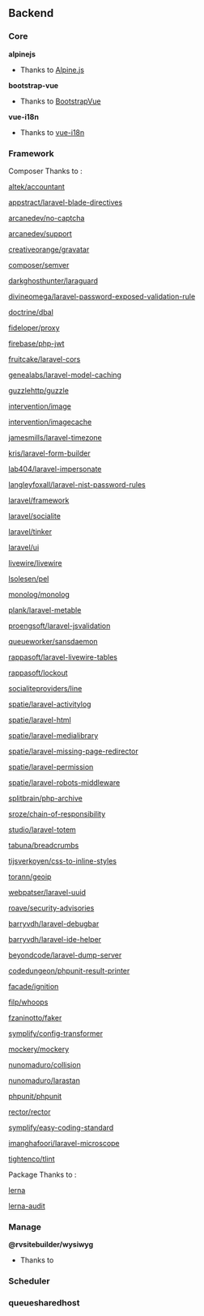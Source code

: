 ## Backend

### Core

**alpinejs**

- Thanks to [Alpine.js](https://www.npmjs.com/package/alpinejs)

**bootstrap-vue**

- Thanks to [BootstrapVue](https://www.npmjs.com/package/bootstrap-vue)

**vue-i18n**

- Thanks to  [vue-i18n](https://www.npmjs.com/package/vue-i18n)


### Framework

Composer Thanks to :

[altek/accountant](https://packagist.org/packages/altek/accountant)

[appstract/laravel-blade-directives](https://packagist.org/packages/appstract/laravel-blade-directives)

[arcanedev/no-captcha](https://packagist.org/packages/arcanedev/no-captcha)

[arcanedev/support](https://packagist.org/packages/arcanedev/support)

[creativeorange/gravatar](https://packagist.org/packages/creativeorange/gravatar)

[composer/semver](https://packagist.org/packages/composer/semver)

[darkghosthunter/laraguard](https://packagist.org/packages/darkghosthunter/laraguard)

[divineomega/laravel-password-exposed-validation-rule](https://packagist.org/packages/divineomega/laravel-password-exposed-validation-rule)

[doctrine/dbal](https://packagist.org/packages/doctrine/dbal)

[fideloper/proxy](https://packagist.org/packages/fideloper/proxy)

[firebase/php-jwt](https://packagist.org/packages/firebase/php-jwt)

[fruitcake/laravel-cors](https://packagist.org/packages/fruitcake/laravel-cors)

[genealabs/laravel-model-caching](https://packagist.org/packages/genealabs/laravel-model-caching)

[guzzlehttp/guzzle](https://packagist.org/packages/guzzlehttp/guzzle)

[intervention/image](https://packagist.org/packages/intervention/image)

[intervention/imagecache](https://packagist.org/packages/intervention/imagecache)

[jamesmills/laravel-timezone](https://packagist.org/packages/jamesmills/laravel-timezone)

[kris/laravel-form-builder](https://packagist.org/packages/kris/laravel-form-builder)

[lab404/laravel-impersonate](https://packagist.org/packages/lab404/laravel-impersonate)

[langleyfoxall/laravel-nist-password-rules](https://packagist.org/packages/langleyfoxall/laravel-nist-password-rules)

[laravel/framework](https://packagist.org/packages/laravel/framework)

[laravel/socialite](https://packagist.org/packages/laravel/socialite)

[laravel/tinker](https://packagist.org/packages/laravel/tinker)

[laravel/ui](https://packagist.org/packages/laravel/ui)

[livewire/livewire](https://packagist.org/packages/livewire/livewire)

[lsolesen/pel](https://packagist.org/packages/lsolesen/pel)

[monolog/monolog](https://packagist.org/packages/monolog/monolog)

[plank/laravel-metable](https://packagist.org/packages/plank/laravel-metable)

[proengsoft/laravel-jsvalidation](https://packagist.org/packages/proengsoft/laravel-jsvalidation)

[queueworker/sansdaemon](https://packagist.org/packages/queueworker/sansdaemon)

[rappasoft/laravel-livewire-tables](https://packagist.org/packages/rappasoft/laravel-livewire-tables)

[rappasoft/lockout](https://packagist.org/packages/rappasoft/lockout)

[socialiteproviders/line](https://packagist.org/packages/socialiteproviders/line)

[spatie/laravel-activitylog](https://packagist.org/packages/spatie/laravel-activitylog)

[spatie/laravel-html](https://packagist.org/packages/spatie/laravel-html)

[spatie/laravel-medialibrary](https://packagist.org/packages/spatie/laravel-medialibrary)

[spatie/laravel-missing-page-redirector](https://packagist.org/packages/spatie/laravel-missing-page-redirector)

[spatie/laravel-permission](https://packagist.org/packages/spatie/laravel-permission)

[spatie/laravel-robots-middleware](https://packagist.org/packages/spatie/laravel-robots-middleware)

[splitbrain/php-archive](https://packagist.org/packages/splitbrain/php-archive)

[sroze/chain-of-responsibility](https://packagist.org/packages/sroze/chain-of-responsibility)

[studio/laravel-totem](https://packagist.org/packages/studio/laravel-totem)

[tabuna/breadcrumbs](https://packagist.org/packages/tabuna/breadcrumbs)

[tijsverkoyen/css-to-inline-styles](https://packagist.org/packages/tijsverkoyen/css-to-inline-styles)

[torann/geoip](https://packagist.org/packages/torann/geoip)

[webpatser/laravel-uuid](https://packagist.org/packages/webpatser/laravel-uuid)

[roave/security-advisories](https://packagist.org/packages/roave/security-advisories)

[barryvdh/laravel-debugbar](https://packagist.org/packages/barryvdh/laravel-debugbar)

[barryvdh/laravel-ide-helper](https://packagist.org/packages/barryvdh/laravel-ide-helper)

[beyondcode/laravel-dump-server](https://packagist.org/packages/beyondcode/laravel-dump-server)

[codedungeon/phpunit-result-printer](https://packagist.org/packages/codedungeon/phpunit-result-printer)

[facade/ignition](https://packagist.org/packages/facade/ignition)

[filp/whoops](https://packagist.org/packages/filp/whoops)

[fzaninotto/faker](https://packagist.org/packages/fzaninotto/faker)

[symplify/config-transformer](https://packagist.org/packages/symplify/config-transformer)

[mockery/mockery](https://packagist.org/packages/mockery/mockery)

[nunomaduro/collision](https://packagist.org/packages/nunomaduro/collision)

[nunomaduro/larastan](https://packagist.org/packages/nunomaduro/larastan)

[phpunit/phpunit](https://packagist.org/packages/phpunit/phpunit)

[rector/rector](https://packagist.org/packages/rector/rector)

[symplify/easy-coding-standard](https://packagist.org/packages/symplify/easy-coding-standard)

[imanghafoori/laravel-microscope](https://packagist.org/packages/imanghafoori/laravel-microscope)

[tightenco/tlint](https://packagist.org/packages/tightenco/tlint)

Package Thanks to :

[lerna](https://www.npmjs.com/package/lerna)

[lerna-audit](https://www.npmjs.com/package/lerna-audit)




### Manage

**@rvsitebuilder/wysiwyg**

- Thanks to 

### Scheduler

### queuesharedhost

